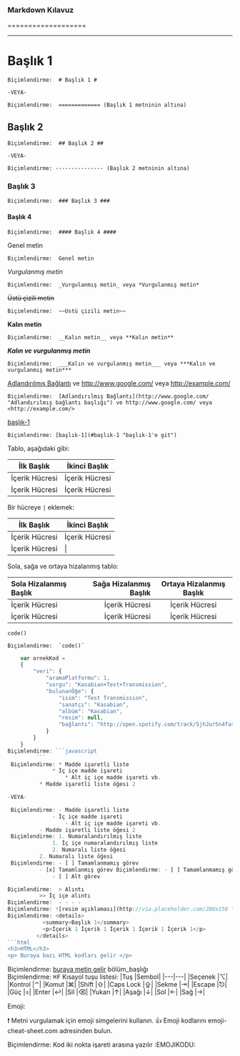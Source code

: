 ### Markdown Kılavuz<a name="TOP"></a>
===================

- - - -  
# Başlık 1 #

    Biçimlendirme:  # Başlık 1 #

    -VEYA-

    Biçimlendirme:  ============= (Başlık 1 metninin altına)

## Başlık 2 ##

    Biçimlendirme:  ## Başlık 2 ##

    -VEYA-

    Biçimlendirme: --------------- (Başlık 2 metninin altına)

### Başlık 3 ###

    Biçimlendirme:  ### Başlık 3 ###

#### Başlık 4 ####

    Biçimlendirme:  #### Başlık 4 ####


Genel metin

    Biçimlendirme:  Genel metin

_Vurgulanmış metin_

    Biçimlendirme:  _Vurgulanmış metin_ veya *Vurgulanmış metin*

~~Üstü çizili metin~~

    Biçimlendirme:  ~~Üstü çizili metin~~

__Kalın metin__

    Biçimlendirme:  __Kalın metin__ veya **Kalın metin**

___Kalın ve vurgulanmış metin___

    Biçimlendirme:  ___Kalın ve vurgulanmış metin___ veya ***Kalın ve vurgulanmış metin***

[Adlandırılmış Bağlantı](http://www.google.com/ "Adlandırılmış bağlantı başlığı") ve http://www.google.com/ veya <http://example.com/>

    Biçimlendirme:  [Adlandırılmış Bağlantı](http://www.google.com/ "Adlandırılmış bağlantı başlığı") ve http://www.google.com/ veya <http://example.com/>

[başlık-1](#başlık-1 "başlık-1'e git")
    
    Biçimlendirme: [başlık-1](#başlık-1 "başlık-1'e git")

Tablo, aşağıdaki gibi:

İlk Başlık  | İkinci Başlık
------------- | -------------
İçerik Hücresi  | İçerik Hücresi
İçerik Hücresi  | İçerik Hücresi


Bir hücreye `|` eklemek:

İlk Başlık  | İkinci Başlık
------------- | -------------
İçerik Hücresi  | İçerik Hücresi
İçerik Hücresi  | \|


Sola, sağa ve ortaya hizalanmış tablo:

Sola Hizalanmış Başlık | Sağa Hizalanmış Başlık | Ortaya Hizalanmış Başlık
| :--- | ---: | :---:
İçerik Hücresi  | İçerik Hücresi | İçerik Hücresi
İçerik Hücresi  | İçerik Hücresi | İçerik Hücresi


`code()`

    Biçimlendirme:  `code()`

```javascript
    var ornekKod = 
    {
        "veri": {
            "aramaPlatformu": 1,
            "sorgu": "Kasabian+Test+Transmission",
            "bulunanÖğe": {
                "isim": "Test Transmission",
                "sanatçı": "Kasabian",
                "albüm": "Kasabian",
                "resim": null,
                "bağlantı": "http://open.spotify.com/track/5jhJur5n4fasblLSCOcrTp"
            }
        }
    }
Biçimlendirme: ```javascript
         ```
 Biçimlendirme: * Madde işaretli liste
              * İç içe madde işareti
                  * Alt iç içe madde işareti vb.
          * Madde işaretli liste öğesi 2

-VEYA-

 Biçimlendirme: - Madde işaretli liste
              - İç içe madde işareti
                  - Alt iç içe madde işareti vb.
          - Madde işaretli liste öğesi 2 
 Biçimlendirme: 1. Numaralandırılmış liste
              1. İç içe numaralandırılmış liste
              2. Numaralı liste öğesi
          2. Numaralı liste öğesi
 Biçimlendirme: - [ ] Tamamlanmamış görev
          - [x] Tamamlanmış görev Biçimlendirme: - [ ] Tamamlanmamış görev
              - [ ] Alt görev

Biçimlendirme:  > Alıntı
          >> İç içe alıntı
Biçimlendirme:  - - - -
Biçimlendirme: ![resim açıklaması](http://via.placeholder.com/200x150 "Başlık isteğe bağlıdır")
Biçimlendirme: <details>
           <summary>Başlık 1</summary>
           <p>İçerik 1 İçerik 1 İçerik 1 İçerik 1 İçerik 1</p>
         </details>
```html
<h3>HTML</h3>
<p> Buraya bazı HTML kodları gelir </p>
```
Biçimlendirme: [buraya metin gelir](#bölüm_adı)
          bölüm_başlığı<a name="bölüm_adı"></a>    
Biçimlendirme: <kbd>⌘F</kbd>
Kısayol tuşu listesi:
|Tuş	|Sembol|
|---|---|
|Seçenek	|⌥|
|Kontrol	|⌃|
|Komut	|⌘|
|Shift	|⇧|
|Caps Lock	|⇪|
|Sekme	|⇥|
|Escape	|⎋|
|Güç	|⌽|
|Enter	|↩|
|Sil	|⌫|
|Yukarı	|↑|
|Aşağı	|↓|
|Sol	|←|
|Sağ	|→|

Emoji:

:exclamation: Metni vurgulamak için emoji simgelerini kullanın. :+1: Emoji kodlarını emoji-cheat-sheet.com adresinden bulun.

Biçimlendirme: Kod iki nokta işareti arasına yazılır :EMOJIKODU:
